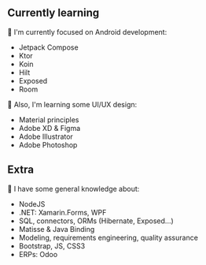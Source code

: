 ## Currently learning
📱 I'm currently focused on Android development:
- Jetpack Compose
- Ktor
- Koin
- Hilt
- Exposed
- Room

📐 Also, I'm learning some UI/UX design:
- Material principles
- Adobe XD & Figma
- Adobe Illustrator
- Adobe Photoshop

## Extra
🧠 I have some general knowledge about:
- NodeJS
- .NET: Xamarin.Forms, WPF
- SQL, connectors, ORMs (Hibernate, Exposed...)
- Matisse & Java Binding
- Modeling, requirements engineering, quality assurance
- Bootstrap, JS, CSS3
- ERPs: Odoo
